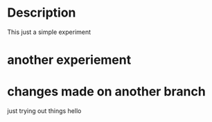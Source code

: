 # Description

This just a simple experiment 

# another experiement

# changes made on another branch

just trying out things
hello